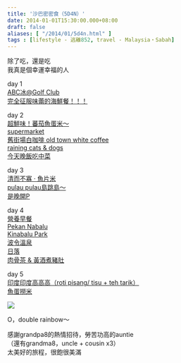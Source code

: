 ```yaml
---
title: '沙巴密密食（5D4N）'
date: 2014-01-01T15:30:00.000+08:00
draft: false
aliases: [ "/2014/01/5d4n.html" ]
tags : [lifestyle - 逃離852, travel - Malaysia・Sabah]
---
```


除了吃，還是吃  
我真是個幸運幸福的人  
  
day 1  
[ABC冰@Golf Club](http://www.hidie.net/2013/12/day1abcgolf-club.html)  
[完全征服味蕾的海鮮餐！！！](http://www.hidie.net/2013/12/day1.html)  
  
day 2  
[超鮮味！蕃茄魚蛋米～](http://www.hidie.net/2013/12/day2.html)  
[supermarket](http://www.hidie.net/2013/12/day2supermarket.html)  
[舊街場白咖啡 old town white coffee](http://www.hidie.net/2013/12/day2-old-town-white-coffee.html)  
[raining cats & dogs](http://www.hidie.net/2013/12/day2raining-cats-dogs.html)  
[今天晚飯吃中菜](http://www.hidie.net/2013/12/day2_29.html)  
  
day 3  
[清而不寡 ‧ 魚片米](http://www.hidie.net/2013/12/day3.html)  
[pulau pulau島跳島～](http://www.hidie.net/2013/12/day3pulau-pulau.html)  
[是晚開P](http://www.hidie.net/2013/12/day3p.html)  
  
day 4  
[營養早餐](http://www.hidie.net/2013/12/day4.html)  
[Pekan Nabalu](http://www.hidie.net/2013/12/day4pekan-nabalu.html)  
[Kinabalu Park](http://www.hidie.net/2013/12/day4kinabalu-park.html)  
[波令溫泉](http://www.hidie.net/2013/12/day4_8055.html)  
[日落](http://www.hidie.net/2013/12/day4_31.html)  
[肉骨茶 & 黃酒煮豬肚](http://www.hidie.net/2013/12/day4_9907.html)  
  
day 5  
[印度印度高高高（roti pisang/ tisu + teh tarik）](http://www.hidie.net/2014/01/day5roti-pisang-tisu-teh-tarik.html)  
[魚蛋撈米](http://www.hidie.net/2014/01/day5.html)  

  

[![](https://2.bp.blogspot.com/-MtsXFQU2rWk/XCh4-A9aPlI/AAAAAAAADEw/4k7Qrmo_lGA39k3HvY_LLyQT6wzjTnrpwCLcBGAs/s640/64.jpg)](https://2.bp.blogspot.com/-MtsXFQU2rWk/XCh4-A9aPlI/AAAAAAAADEw/4k7Qrmo_lGA39k3HvY_LLyQT6wzjTnrpwCLcBGAs/s1600/64.jpg)

O，double rainbow～  
  
感謝grandpa8的熱情招待，勞苦功高的auntie  
（還有grandma8，uncle + cousin x3）  
太美好的旅程，很飽很美滿